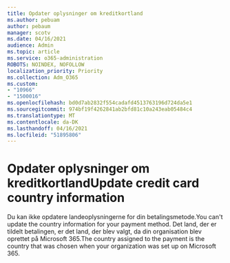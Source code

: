 ```yaml
---
title: Opdater oplysninger om kreditkortland
ms.author: pebuam
author: pebaum
manager: scotv
ms.date: 04/16/2021
audience: Admin
ms.topic: article
ms.service: o365-administration
ROBOTS: NOINDEX, NOFOLLOW
localization_priority: Priority
ms.collection: Adm_O365
ms.custom:
- "10966"
- "1500016"
ms.openlocfilehash: bd0d7ab2832f554cadafd4513763196d724da5e1
ms.sourcegitcommit: 974bf19f4262841ab2bfd81c10a243eab05484c4
ms.translationtype: MT
ms.contentlocale: da-DK
ms.lasthandoff: 04/16/2021
ms.locfileid: "51895806"
---
```

# <a name="update-credit-card-country-information"></a><span data-ttu-id="5c593-102">Opdater oplysninger om kreditkortland</span><span class="sxs-lookup"><span data-stu-id="5c593-102">Update credit card country information</span></span>

<span data-ttu-id="5c593-103">Du kan ikke opdatere landeoplysningerne for din betalingsmetode.</span><span class="sxs-lookup"><span data-stu-id="5c593-103">You can't update the country information for your payment method.</span></span> <span data-ttu-id="5c593-104">Det land, der er tildelt betalingen, er det land, der blev valgt, da din organisation blev oprettet på Microsoft 365.</span><span class="sxs-lookup"><span data-stu-id="5c593-104">The country assigned to the payment is the country that was chosen when your organization was set up on Microsoft 365.</span></span> 